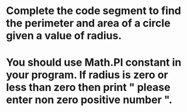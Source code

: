 # Complete the code segment to find the perimeter and area of a circle given a value of radius.
# You should use Math.PI constant in your program. If radius is zero or less than zero then print " please enter non zero positive number ".
